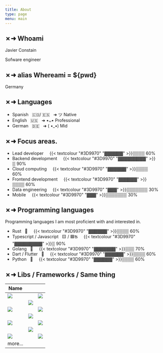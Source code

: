 ```yaml
---
title: About
type: page
menu: main
---
```


## ✗➜ Whoami

Javier Constain

Sofware engineer

## ✗➜ alias Whereami = ${pwd} 

Germany

## ✗➜ Languages

  * Spanish &nbsp;  🇨🇴/ 🇪🇸 &nbsp; ➜ ツ Native 
  * English &nbsp; 🇺🇸 &nbsp; ➜ •ᴗ• Professional 
  * German &nbsp; 🇩🇪 &nbsp; ➜ ( •_•) Mid 

## ✗➜ Focus areas.

  * Lead developer   &nbsp; &nbsp; {{< textcolour "#3D9970" "▓▓▓▓▓▓" >}}▒▒▒▒ 60%
  * Backend development  &nbsp; &nbsp; {{< textcolour "#3D9970" "▓▓▓▓▓▓▓▓▓" >}}▒ 90% 
  * Cloud computing  &nbsp; &nbsp; {{< textcolour "#3D9970" "▓▓▓▓▓▓" >}}▒▒▒▒ 60% 
  * Frontend development  &nbsp; &nbsp; {{< textcolour "#3D9970" "▓▓▓▓▓▓" >}}▒▒▒▒ 60%
  * Data engineering  &nbsp; &nbsp; {{< textcolour "#3D9970" "▓▓▓" >}}▒▒▒▒▒▒▒ 30%
  * Mobile  &nbsp; &nbsp; {{< textcolour "#3D9970" "▓▓▓" >}}▒▒▒▒▒▒▒ 30%

## ✗➜ Programming languages

Programming languages I am most proficient with and interested in. 

 * Rust &nbsp; 🦀  &nbsp; &nbsp; {{< textcolour "#3D9970" "▓▓▓▓▓▓" >}}▒▒▒▒ 60% 
 * Typescript / Javascript &nbsp; 🟨 / 🟦ʦ   &nbsp; &nbsp; {{< textcolour "#3D9970" "▓▓▓▓▓▓▓▓▓" >}}▒ 90%
 * Golang &nbsp; 🐹  &nbsp; &nbsp; {{< textcolour "#3D9970" "▓▓▓▓▓▓▓" >}}▒▒▒ 70%
 * Dart / Flutter &nbsp; 🎯  &nbsp; &nbsp; {{< textcolour "#3D9970" "▓▓▓▓▓▓" >}}▒▒▒▒ 60%
 * Python &nbsp; 🐍  &nbsp; &nbsp; {{< textcolour "#3D9970" "▓▓▓▓▓▓" >}}▒▒▒▒ 60%

## ✗➜ Libs / Frameworks / Same thing

| Name | | |
| --- | --- | --- |
| ![](https://img.shields.io/badge/PostgreSQL-316192?style=for-the-badge&logo=postgresql&logoColor=white) | | ![](https://img.shields.io/badge/AWS-FF9900?style=for-the-badge&logo=amazonaws&logoColor=white)| 
|  | ![](https://img.shields.io/badge/MySQL-00000F?style=for-the-badge&logo=mysql&logoColor=white) | |
| ![](https://img.shields.io/badge/MongoDB-4EA94B?style=for-the-badge&logo=mongodb&logoColor=white) | | ![](https://img.shields.io/badge/Docker-2496ED?style=for-the-badge&logo=docker&logoColor=white) |
| | ![](https://img.shields.io/badge/React-64DAFB?style=for-the-badge&logo=react&logoColor=black) | |
| ![](https://img.shields.io/badge/Redis-DC382D?style=for-the-badge&logo=redis&logoColor=white) | | ![](https://img.shields.io/badge/RabbitMQ-FF6600?style=for-the-badge&logo=rabbitmq&logoColor=white)|
| | ![](https://img.shields.io/badge/Kafka-231F20?style=for-the-badge&logo=apachekafka&logoColor=white)| |
| ![](https://img.shields.io/badge/Web_sockets-010101?style=for-the-badge&logo=socket.io&logoColor=white)| | ![](https://img.shields.io/badge/Shell_Script-121011?style=for-the-badge&logo=gnu-bash&logoColor=white) |
| more... | | |

